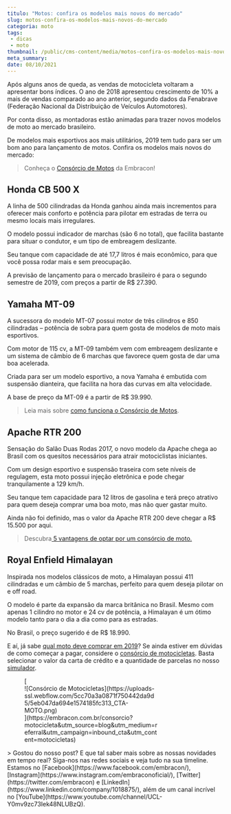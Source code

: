 ```yaml
---
titulo: "Motos: confira os modelos mais novos do mercado"
slug: motos-confira-os-modelos-mais-novos-do-mercado
categoria: moto
tags:
 - dicas
 - moto
thumbnail: /public/cms-content/media/motos-confira-os-modelos-mais-novos-do-mercado.jpeg
meta_summary: 
date: 08/10/2021
---
```

Após alguns anos de queda, as vendas de motocicleta voltaram a apresentar bons índices. O ano de 2018 apresentou crescimento de 10% a mais de vendas comparado ao ano anterior, segundo dados da Fenabrave (Federação Nacional da Distribuição de Veículos Automotores).

Por conta disso, as montadoras estão animadas para trazer novos modelos de moto ao mercado brasileiro.

De modelos mais esportivos aos mais utilitários, 2019 tem tudo para ser um bom ano para lançamento de motos. Confira os modelos mais novos do mercado:

> Conheça o [Consórcio de Motos](https://www.embracon.com.br/consorcio-motos) da Embracon!

Honda CB 500 X
--------------

A linha de 500 cilindradas da Honda ganhou ainda mais incrementos para oferecer mais conforto e potência para pilotar em estradas de terra ou mesmo locais mais irregulares.

O modelo possui indicador de marchas (são 6 no total), que facilita bastante para situar o condutor, e um tipo de embreagem deslizante.

Seu tanque com capacidade de até 17,7 litros é mais econômico, para que você possa rodar mais e sem preocupação.

A previsão de lançamento para o mercado brasileiro é para o segundo semestre de 2019, com preços a partir de R$ 27.390.

Yamaha MT-09
------------

A sucessora do modelo MT-07 possui motor de três cilindros e 850 cilindradas – potência de sobra para quem gosta de modelos de moto mais esportivos.

Com motor de 115 cv, a MT-09 também vem com embreagem deslizante e um sistema de câmbio de 6 marchas que favorece quem gosta de dar uma boa acelerada.

Criada para ser um modelo esportivo, a nova Yamaha é embutida com suspensão dianteira, que facilita na hora das curvas em alta velocidade.

A base de preço da MT-09 é a partir de R$ 39.990.

> Leia mais sobre <a href="">como funciona o Consórcio de Motos</a>.

Apache RTR 200
--------------

Sensação do Salão Duas Rodas 2017, o novo modelo da Apache chega ao Brasil com os quesitos necessários para atrair motociclistas iniciantes.

Com um design esportivo e suspensão traseira com sete níveis de regulagem, esta moto possui injeção eletrônica e pode chegar tranquilamente a 129 km/h.

Seu tanque tem capacidade para 12 litros de gasolina e terá preço atrativo para quem deseja comprar uma boa moto, mas não quer gastar muito.

Ainda não foi definido, mas o valor da Apache RTR 200 deve chegar a R$ 15.500 por aqui.

> Descubra[ 5 vantagens de optar por um consórcio de moto.](https://www.embracon.com.br/blog/5-vantagens-consorcio-de-moto)

Royal Enfield Himalayan
-----------------------

Inspirada nos modelos clássicos de moto, a Himalayan possui 411 cilindradas e um câmbio de 5 marchas, perfeito para quem deseja pilotar on e off road.

O modelo é parte da expansão da marca britânica no Brasil. Mesmo com apenas 1 cilindro no motor e 24 cv de potência, a Himalayan é um ótimo modelo tanto para o dia a dia como para as estradas.

No Brasil, o preço sugerido é de R$ 18.990.

E aí, já sabe [qual moto deve comprar em 2019](https://www.embracon.com.br/blog/o-que-e-como-funciona-o-consorcio-de-carros-e-motos)? Se ainda estiver em dúvidas de como começar a pagar, considere o [consórcio de motocicletas](https://www.embracon.com.br/consorcio-motos). Basta selecionar o valor da carta de crédito e a quantidade de parcelas no nosso [simulador](https://www.embracon.com.br/consorcio).

<figure class="w-richtext-figure-type-image w-richtext-align-center" style="max-width:310px">[<div>![Consórcio de Motocicletas](https://uploads-ssl.webflow.com/5cc70a3a0871f750442da9d5/5eb047da694e1574185fc313_CTA-MOTO.png)</div>](https://embracon.com.br/consorcio?motocicleta&utm_source=blog&utm_medium=referral&utm_campaign=inbound_cta&utm_content=motocicletas)</figure>> Gostou do nosso post? E que tal saber mais sobre as nossas novidades em tempo real? Siga-nos nas redes sociais e veja tudo na sua timeline. Estamos no [Facebook](https://www.facebook.com/embracon/), [Instagram](https://www.instagram.com/embraconoficial/), [Twitter](https://twitter.com/embracon) e [LinkedIn](https://www.linkedin.com/company/1018875/), além de um canal incrível no [YouTube](https://www.youtube.com/channel/UCL-Y0mv9zc73Iek48NLUBzQ).
